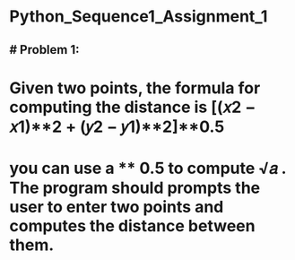 # Python_Sequence1_Assignment_1

## # Problem 1:
# Given two points, the formula for computing the distance is [(𝑥2 − 𝑥1)**2 + (𝑦2 − 𝑦1)**2]**0.5
# you can use a ** 0.5 to compute √𝑎 . The program should prompts the user to enter two points and computes the distance between them.
